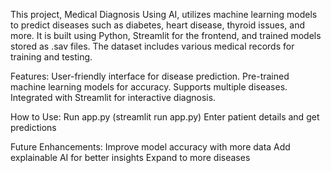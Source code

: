 This project, Medical Diagnosis Using AI, utilizes machine learning models to predict diseases such as diabetes, heart disease, thyroid issues, and more. 
It is built using Python, Streamlit for the frontend, and trained models stored as .sav files. The dataset includes various medical records for training and testing.

Features:
    User-friendly interface for disease prediction.
    Pre-trained machine learning models for accuracy.
    Supports multiple diseases.
    Integrated with Streamlit for interactive diagnosis.

    
How to Use:
    Run app.py (streamlit run app.py)
    Enter patient details and get predictions
  
Future Enhancements:
    Improve model accuracy with more data
    Add explainable AI for better insights
    Expand to more diseases
